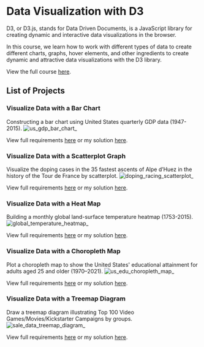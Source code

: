 # Data Visualization with D3
D3, or D3.js, stands for Data Driven Documents, is a JavaScript library for creating dynamic and interactive data visualizations in the browser.

In this course, we learn how to work with different types of data to create different charts, graphs, hover elements, and other ingredients to create dynamic and attractive data visualizations with the D3 library.

View the full course [here](https://www.freecodecamp.org/learn/data-visualization/).

## List of Projects

### Visualize Data with a Bar Chart
Constructing a bar chart using United States quarterly GDP data (1947-2015).
![us_gdp_bar_chart_](https://github.com/maanh96/freecodecamp/assets/58045173/df515ab1-4d81-42f9-881f-e7e64d4dcf4a)

View full requirements [here](https://www.freecodecamp.org/learn/data-visualization/data-visualization-projects/visualize-data-with-a-bar-chart) or my solution [here](https://maanh96.github.io/us_gdp_bar_chart/).

### Visualize Data with a Scatterplot Graph
Visualize the doping cases in the 35 fastest ascents of Alpe d’Huez in the history of the Tour de France by scatterplot.
![doping_racing_scatterplot_](https://github.com/maanh96/freecodecamp/assets/58045173/611dd640-b563-4770-a694-937a84899cbf)

View full requirements [here](https://www.freecodecamp.org/learn/data-visualization/data-visualization-projects/visualize-data-with-a-scatterplot-graph) or my solution [here](https://maanh96.github.io/doping_racing_scatterplot/).

### Visualize Data with a Heat Map
Building a monthly global land-surface temperature heatmap (1753-2015).
![global_temperature_heatmap_](https://github.com/maanh96/freecodecamp/assets/58045173/26c3a7ad-bf59-4e52-812e-0c829fe6f02d)

View full requirements [here](https://www.freecodecamp.org/learn/data-visualization/data-visualization-projects/visualize-data-with-a-heat-map) or my solution [here](https://maanh96.github.io/global_temperature_heatmap/).

### Visualize Data with a Choropleth Map
Plot a choropleth map to show the United States' educational attainment for adults aged 25 and older (1970–2021).
![us_edu_choropleth_map_](https://github.com/maanh96/freecodecamp/assets/58045173/46fa084c-dc6f-4011-b1d2-b490f029f38f)

View full requirements [here](https://www.freecodecamp.org/learn/data-visualization/data-visualization-projects/visualize-data-with-a-choropleth-map) or my solution [here](https://maanh96.github.io/us_edu_choropleth_map/).

### Visualize Data with a Treemap Diagram
Draw a treemap diagram illustrating Top 100 Video Games/Movies/Kickstarter Campaigns by groups.
![sale_data_treemap_diagram_](https://github.com/maanh96/freecodecamp/assets/58045173/6f0a18f4-8e88-4ead-89d4-03f51ee027b7)

View full requirements [here](https://www.freecodecamp.org/learn/data-visualization/data-visualization-projects/visualize-data-with-a-treemap-diagram) or my solution [here](https://maanh96.github.io/sale_data_treemap_diagram/).
